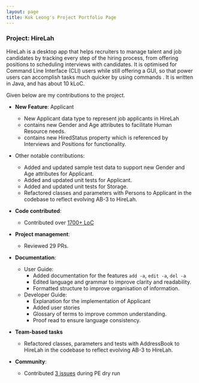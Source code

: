 ```yaml
---
layout: page
title: Kok Leong's Project Portfolio Page
---
```


### Project: HireLah

HireLah is a desktop app that helps recruiters to manage talent and job candidates by tracking every step of the hiring
process, from offering positions to scheduling interviews with candidates. It is optimised for Command Line Interface
(CLI) users while still offering a GUI, so that power users can accomplish tasks much quicker by using commands . It is
written in Java, and has about 10 kLoC.

Given below are my contributions to the project.

* **New Feature**: Applicant
  * New Applicant data type to represent job applicants in HireLah
  * contains new Gender and Age attributes to facilitate Human Resource needs.
  * contains new HiredStatus property which is referenced by Interviews and Positions for functionality.

* Other notable contributions:
  * Added and updated sample test data to support new Gender and Age attributes for Applicant.
  * Added and updated unit tests for Applicant.
  * Added and updated unit tests for Storage.
  * Refactored classes and parameters with Persons to Applicant in the codebase to reflect evolving AB-3 to
    HireLah.
  

* **Code contributed**:
  * Contributed over [1700+ LoC](https://nus-cs2103-ay2122s2.github.io/tp-dashboard/?search=SethCKL&sort=groupTitle&sortWithin=title&timeframe=commit&mergegroup=&groupSelect=groupByRepos&breakdown=true&checkedFileTypes=docs~functional-code~test-code~other&since=2022-02-18)
  
* **Project management**:
  * Reviewed 29 PRs.
  
* **Documentation**:
  * User Guide:
    * Added documentation for the features `add -a`, `edit -a`, `del -a`
    * Edited language and grammar to improve clarity and readability.
    * Formatted structure to improve organisation of information.
  * Developer Guide:
    * Explanation for the implementation of Applicant
    * Added user stories
    * Glossary of terms to improve common understanding.
    * Proof read to ensure language consistency.
  
* **Team-based tasks**
  * Refactored classes, parameters and tests with AddressBook to HireLah in the codebase to reflect evolving
    AB-3 to HireLah.
    
* **Community**:
  * Contributed [3 issues](https://github.com/SethCKL/ped/issues) during PE dry run

  

